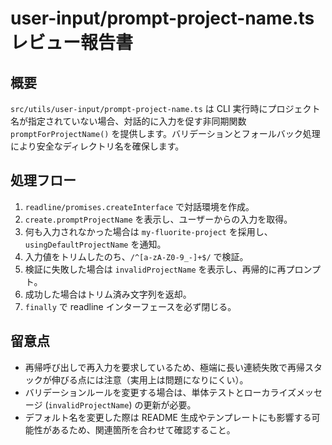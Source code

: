 # user-input/prompt-project-name.ts レビュー報告書

## 概要

`src/utils/user-input/prompt-project-name.ts` は CLI 実行時にプロジェクト名が指定されていない場合、対話的に入力を促す非同期関数 `promptForProjectName()` を提供します。バリデーションとフォールバック処理により安全なディレクトリ名を確保します。

## 処理フロー

1. `readline/promises.createInterface` で対話環境を作成。
2. `create.promptProjectName` を表示し、ユーザーからの入力を取得。
3. 何も入力されなかった場合は `my-fluorite-project` を採用し、`usingDefaultProjectName` を通知。
4. 入力値をトリムしたのち、`/^[a-zA-Z0-9_-]+$/` で検証。
5. 検証に失敗した場合は `invalidProjectName` を表示し、再帰的に再プロンプト。
6. 成功した場合はトリム済み文字列を返却。
7. `finally` で readline インターフェースを必ず閉じる。

## 留意点

- 再帰呼び出しで再入力を要求しているため、極端に長い連続失敗で再帰スタックが伸びる点には注意（実用上は問題になりにくい）。
- バリデーションルールを変更する場合は、単体テストとローカライズメッセージ (`invalidProjectName`) の更新が必要。
- デフォルト名を変更した際は README 生成やテンプレートにも影響する可能性があるため、関連箇所を合わせて確認すること。